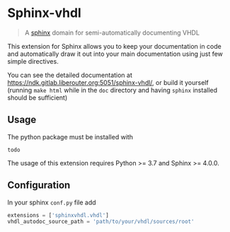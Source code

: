 # Sphinx-vhdl

> A [sphinx](https://www.sphinx-doc.org/) domain for semi-automatically documenting VHDL

This extension for Sphinx allows you to keep your documentation in code and automatically draw it out into your main documentation using just few simple directives.

You can see the detailed documentation at https://ndk.gitlab.liberouter.org:5051/sphinx-vhdl/, or build it yourself (running `make html` while in the `doc` directory and having `sphinx` installed should be sufficient)

## Usage

The python package must be installed with
```shell
todo
```

The usage of this extension requires Python >= 3.7 and Sphinx >= 4.0.0.

## Configuration

In your sphinx `conf.py` file add

```python
extensions = ['sphinxvhdl.vhdl']
vhdl_autodoc_source_path = 'path/to/your/vhdl/sources/root'
```


